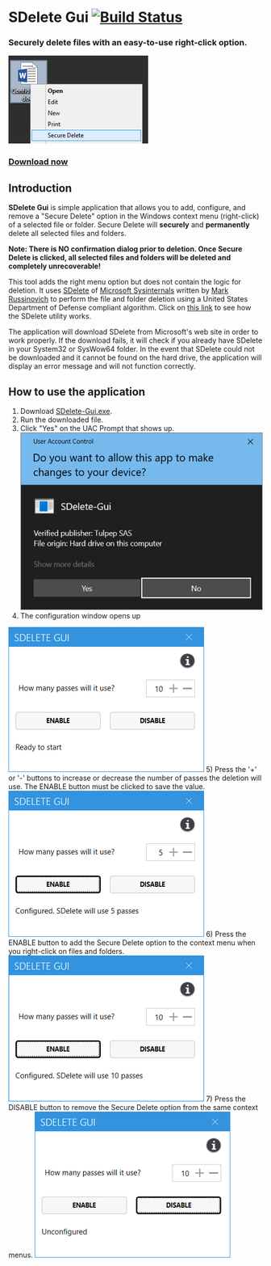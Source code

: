 SDelete Gui [![Build Status](https://ci.appveyor.com/api/projects/status/github/Tulpep/SDelete-Gui)](https://ci.appveyor.com/project/tulpep/SDelete-Gui)
===========

### Securely delete files with an easy-to-use right-click option.
![RightClick](Screenshots/RightClick.png)

### [Download now][1]

## Introduction
**SDelete Gui** is simple application that allows you to add, configure, and remove a "Secure Delete" option in the Windows context menu (right-click) of a selected file or folder. Secure Delete will **securely** and **permanently** delete all selected files and folders.  

**Note: There is NO confirmation dialog prior to deletion.  Once Secure Delete is clicked, all selected files and folders will be deleted and completely unrecoverable!**

This tool adds the right menu option but does not contain the logic for deletion. It uses [SDelete](http://technet.microsoft.com/en-us/sysinternals/bb897443.aspx) of [Microsoft Sysinternals](http://technet.microsoft.com/en-us/sysinternals/bb545021.aspx) written by [Mark Russinovich](http://blogs.technet.com/b/markrussinovich/) to perform the file and folder deletion using a United States Department of Defense compliant algorithm. Click on [this link][5] to see how the SDelete utility works. 

The application will download SDelete from Microsoft's web site in order to work properly. If the download fails, it will check if you already have SDelete in your System32 or SysWow64 folder.  In the event that SDelete could not be downloaded and it cannot be found on the hard drive, the application will display an error message and will not function correctly. 

## How to use the application
1) Download [SDelete-Gui.exe][1].
2) Run the downloaded file.
3) Click "Yes" on the UAC Prompt that shows up. 
![UAC Dialog][UAC]
4) The configuration window opens up

![Main Utility interface image][Utility]
5) Press the '+' or '-' buttons to increase or decrease the number of passes the deletion will use. The ENABLE button must be clicked to save the value.
![Change the number of passes image][ChangedPasses]
6) Press the ENABLE button to add the Secure Delete option to the context menu when you right-click on files and folders.
![Enable button image][EnableClicked]
7) Press the DISABLE button to remove the Secure Delete option from the same context menus.
![Disable button image][DisableClicked]

[1]: https://github.com/Tulpep/SDelete-Gui/releases/latest
[2]: http://technet.microsoft.com/en-us/sysinternals/bb897443.aspx
[3]: http://technet.microsoft.com/en-us/sysinternals/bb545021.aspx
[4]: http://blogs.technet.com/b/markrussinovich/
[5]: https://docs.microsoft.com/en-us/sysinternals/downloads/sdelete#how-sdelete-works
[UAC]: Screenshots/UACPrompt.png "UAC Prompt"
[Utility]: Screenshots/Gui.png "Main utility interface"
[ChangedPasses]: Screenshots/ChangedPasses.png "Increase or decrease the number of passes the deletion takes"
[EnableClicked]: Screenshots/EnableClicked.png "Enable button"
[DisableClicked]: Screenshots/DisableClicked.png "Disable button"